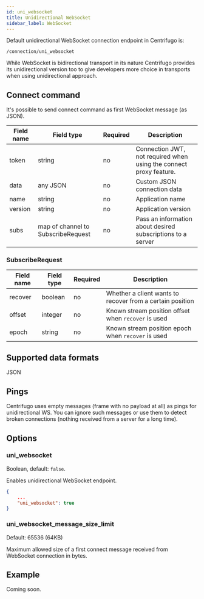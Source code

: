 ```yaml
---
id: uni_websocket
title: Unidirectional WebSocket
sidebar_label: WebSocket
---
```


Default unidirectional WebSocket connection endpoint in Centrifugo is:

```
/connection/uni_websocket
```

While WebSocket is bidirectional transport in its nature Centrifugo provides its unidirectional version too to give developers more choice in transports when using unidirectional approach.

## Connect command

It's possible to send connect command as first WebSocket message (as JSON).

| Field name | Field type | Required | Description  |
| -------------- | -------------- | ------------ | ---- |
| token       | string  | no | Connection JWT, not required when using the connect proxy feature.       |
| data       | any JSON       | no | Custom JSON connection data        |
| name  | string       | no |   Application name         |
| version  | string       | no |   Application version         |
| subs  | map of channel to SubscribeRequest       | no |   Pass an information about desired subscriptions to a server |

### SubscribeRequest

| Field name | Field type | Required | Description  |
| -------------- | -------------- | ------------ | ---- |
| recover       | boolean  | no | Whether a client wants to recover from a certain position       |
| offset       | integer       | no | Known stream position offset when `recover` is used        |
| epoch  | string       | no |   Known stream position epoch when `recover` is used         |

## Supported data formats

JSON

## Pings

Centrifugo uses empty messages (frame with no payload at all) as pings for unidirectional WS. You can ignore such messages or use them to detect broken connections (nothing received from a server for a long time).

## Options

### uni_websocket

Boolean, default: `false`.

Enables unidirectional WebSocket endpoint.

```json title="config.json"
{
    ...
    "uni_websocket": true
}
```

### uni_websocket_message_size_limit

Default: 65536 (64KB)

Maximum allowed size of a first connect message received from WebSocket connection in bytes.

## Example

Coming soon.
